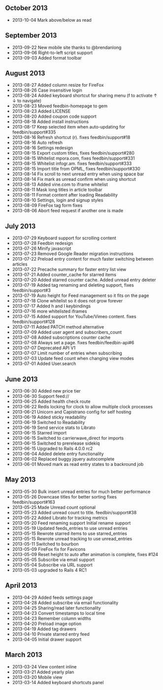 October 2013
------------

- 2013-10-04 Mark above/below as read

September 2013
--------------

- 2013-09-22 New mobile site thanks to @brendanlong
- 2013-09-06 Right-to-left script support
- 2013-09-03 Added format toolbar

August 2013
-----------

- 2013-08-27 Added column resize for FireFox
- 2013-08-26 Case insensitive login
- 2013-08-24 Added keyboard shortcut for sharing menu (f to activate ↑ ↓ to navigate)
- 2013-08-23 Moved feedbin-homepage to gem
- 2013-08-23 Added LICENSE
- 2013-08-20 Added coupon code support
- 2013-08-18 Added install instructions
- 2013-08-17 Keep selected item when auto-updating for feedbin/support#335
- 2013-08-16 Refresh shortcut (r). fixes feedbin/support#18
- 2013-08-16 Auto refresh
- 2013-08-16 Settings redesign
- 2013-08-15 Export custom titles, fixes feedbin/support#280
- 2013-08-15 Whitelist mpora.com, fixes feedbin/support#331
- 2013-08-15 Whitelist infogr.am. fixes feedbin/support#333
- 2013-08-15 Import title from OPML, fixes feedbin/support#330
- 2013-08-14 Fix scroll to next unread entry when using space bar
- 2013-08-14 Fix mark as unread confirm when using shortcut
- 2013-08-13 Added vine.com to iframe whitelist
- 2013-08-11 Mask long titles in article toolbar
- 2013-08-11 Format content after loading Readability
- 2013-08-10 Settings, login and signup styles
- 2013-08-09 FireFox tag form fixes
- 2013-08-06 Abort feed request if another one is made

July 2013
---------
- 2013-07-29 Keyboard support for scrolling content
- 2013-07-28 Feedbin redesign
- 2013-07-26 Minify javascript
- 2013-07-23 Removed Google Reader migration instructions
- 2013-07-22 Preload entry content for much faster switching between articles
- 2013-07-22 Precache summary for faster entry list view
- 2013-07-21 Added counter_cache for starred items
- 2013-07-20 Added starred counter cache. Added unread entry deleter
- 2013-07-19 Added tag renaming and deleting support, fixes feedbin/support#3
- 2013-07-19 Auto height for Feed management so it fits on the page
- 2013-07-18 Clone whitelist so it does not grow forever
- 2013-07-17 Added h and l keybindings
- 2013-07-16 more whitelisted iframes
- 2013-07-15 Added support for YouTube/Vimeo content. fixes feedbin/support#128
- 2013-07-11 Added PATCH method alternative
- 2013-07-09 Added user agent and subscribers_count
- 2013-07-08 Added subscriptions counter cache
- 2013-07-08 Always set a page. fixes feedbin/feedbin-api#6
- 2013-07-07 Deprecated API V1
- 2013-07-07 Limit number of entries when subscribing
- 2013-07-03 Update feed count when changing view modes
- 2013-07-01 Added User.search

June 2013
---------

- 2013-06-30 Added new price tier
- 2013-06-30 Support feed://
- 2013-06-25 Added health check route
- 2013-06-22 Redis locking for clock to allow multiple clock processes
- 2013-06-21 Unicorn and Capistrano config for self hosting
- 2013-06-19 Added sticky readability
- 2013-06-19 Switched to Readability
- 2013-06-19 Send service stats to Librato
- 2013-06-15 Starred import
- 2013-06-15 Switched to carrierwave_direct for imports
- 2013-06-15 Switched to prerelease sidekiq
- 2013-06-15 Upgraded to Rails 4.0.0 rc2
- 2013-06-04 Added delete entry functionality
- 2013-06-02 Replaced buggy jquery autocomplete
- 2013-06-01 Moved mark as read entry states to a backround job

May 2013
--------

- 2013-05-30 Bulk insert unread entries for much better performance
- 2013-05-26 Downcase titles for better sorting fixes feedbin/support#163
- 2013-05-25 Made Unread count optional
- 2013-05-23 Added unread count to title. feedbin/support#38
- 2013-05-22 Added Librato for tracking metrics
- 2013-05-20 Feed renaming support Initial rename support
- 2013-05-19 Updated feeds_entries to use unread entries
- 2013-05-15 Rewrote starred items to use starred_entries
- 2013-05-15 Rewrote unread tracking to use unread_entries
- 2013-05-11 Switched to bourbon
- 2013-05-09 FireFox fix for Favicons
- 2013-05-09 Reset height to auto after animation is complete, fixes #124
- 2013-05-05 Subscribe via email support
- 2013-05-04 Subscribe via URL support
- 2013-05-03 upgraded to Rails 4 RC1

April 2013
----------

- 2013-04-29 Added feeds settings page
- 2013-04-28 Added subscribe via email functionality
- 2013-04-25 Sharing/read later functionality
- 2013-04-23 Convert timestamps to local time
- 2013-04-23 Remember column widths
- 2013-04-20 Preload image option
- 2013-04-19 Added tag drawers
- 2013-04-10 Private starred entry feed
- 2013-04-05 Initial drawer support

March 2013
----------

- 2013-03-24 View content inline
- 2013-03-21 Added yearly plan
- 2013-03-20 Mobile view
- 2013-03-14 Added keyboard shortcuts panel
